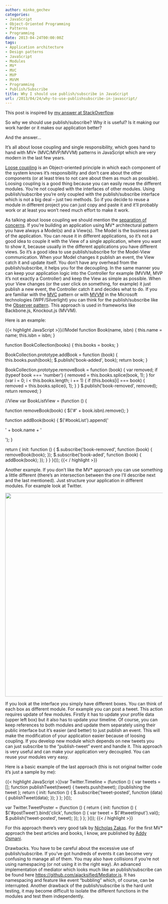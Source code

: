 ```yaml
---
author: minko_gechev
categories:
- JavaScript
- Object-Oriented Programming
- Patterns
- Programming
date: 2013-04-24T00:00:00Z
tags:
- Application architecture
- Design patterns
- JavaScript
- Modules
- MV*
- MVC
- MVP
- MVVM
- Programming
- Publish/Subscribe
title: Why I should use publish/subscribe in JavaScript
url: /2013/04/24/why-to-use-publishsubscribe-in-javascript/
---
```


This post is inspired by <a href="http://stackoverflow.com/questions/13512949/why-would-one-use-the-publish-subscribe-pattern-in-js-jquery/13513915#13513915" target="_blank">my answer at StackOverflow</a>.

So why we should use publish/subscribe? Why it is useful? Is it making our work harder or it makes our application better?

And the answer...

It’s all about loose coupling and single responsibility, which goes hand to hand with MV* (MVC/MVP/MVVM) patterns in JavaScript which are very modern in the last few years.

<a href="https://en.wikipedia.org/wiki/Loose_coupling" target="_blank">Loose coupling</a> is an Object-oriented principle in which each component of the system knows it’s responsibility and don’t care about the other components (or at least tries to not care about them as much as possible). Loosing coupling is a good thing because you can easily reuse the different modules. You’re not coupled with the interfaces of other modules. Using publish/subscribe you’re only coupled with the publish/subscribe interface which is not a big deal – just two methods. So if you decide to reuse a module in different project you can just copy and paste it and it’ll probably work or at least you won’t need much effort to make it work.

As talking about loose coupling we should mention the <a href="https://en.wikipedia.org/wiki/Separation_of_concerns" target="_blank">separation of concerns</a>. If you’re building an application using MV* architectural pattern you have always a Model(s) and a View(s). The Model is the business part of the application. You can reuse it in different applications, so it’s not a good idea to couple it with the View of a single application, where you want to show it, because usually in the different applications you have different views. So it’s a good idea to use publish/subscribe for the Model-View communication. When your Model changes it publish an event, the View catch it and update itself. You don’t have any overhead from the publish/subscribe, it helps you for the decoupling. In the same manner you can keep your application logic into the Controller for example (MVVM, MVP it’s not exactly a Controller) and keep the View as simple as possible. When your View changes (or the user click on something, for example) it just publish a new event, the Controller catch it and decides what to do. If you are familiar with the <a href="https://en.wikipedia.org/wiki/Model%E2%80%93view%E2%80%93controller" target="_blank">MVC</a> pattern or with <a href="https://en.wikipedia.org/wiki/MVVM" target="_blank">MVVM</a> in the Microsoft technologies (WPF/Silverlight) you can think for the publish/subscribe like the <a href="https://en.wikipedia.org/wiki/Observer_pattern" target="_blank">Observer pattern</a>. This approach is used in frameworks like Backbone.js, Knockout.js (MVVM).

Here is an example:

{{< highlight JavaScript >}}//Model
function Book(name, isbn) {
    this.name = name;
    this.isbn = isbn;
}
   
function BookCollection(books) {
    this.books = books;
}
    
BookCollection.prototype.addBook = function (book) {
    this.books.push(book);
    $.publish('book-added', book);
    return book;
}
    
BookCollection.prototype.removeBook = function (book) {
   var removed;
   if (typeof book === 'number') {
       removed = this.books.splice(book, 1);
   }
   for (var i = 0; i < this.books.length; i += 1) {
      if (this.books[i] === book) {
          removed = this.books.splice(i, 1);
      }
   }
   $.publish('book-removed', removed);
   return removed;
}
    
//View
var BookListView = (function () {
 
   function removeBook(book) {
      $('#' + book.isbn).remove();
   }
 
   function addBook(book) {
      $('#bookList').append('<div id="' + book.isbn + '">
  ' + book.name + '
</div>');
   }
  
   return {
      init: function () {
         $.subscribe('book-removed', function (book) {
             removeBook(book);
         });
         $.subscribe('book-aded', function (book) {
             addBook(book);
         });
      }
   }
}());
{{< / highlight >}}

Another example. If you don’t like the MV* approach you can use something a little different (there’s an intersection between the one I’ll describe next and the last mentioned). Just structure your application in different modules. For example look at Twitter.

<img src="https://blog.mgechev.com/slides/javascript-patterns/images/twitter.png" width="650" class="aligncenter" />

If you look at the interface you simply have different boxes. You can think of each box as different module. For example you can post a tweet. This action requires update of few modules. Firstly it has to update your profile data (upper left box) but it also has to update your timeline. Of course, you can keep references to both modules and update them separately using their public interface but it’s easier (and better) to just publish an event. This will make the modification of your application easier because of loosing coupling. If you develop new module which depends on new tweets you can just subscribe to the “publish-tweet” event and handle it. This approach is very useful and can make your application very decoupled. You can reuse your modules very easy.

Here is a basic example of the last approach (this is not original twitter code it’s just a sample by me):

{{< highlight JavaScript >}}var Twitter.Timeline = (function () {
   var tweets = [];
   function publishTweet(tweet) {
      tweets.push(tweet);
      //publishing the tweet
   };
   return {
      init: function () {
         $.subscribe('tweet-posted', function (data) {
             publishTweet(data);
         });
      }
   };
}());

var Twitter.TweetPoster = (function () {
   return {
       init: function () {
           $('#postTweet').bind('click', function () {
              var tweet = $('#tweetInput').val();
               $.publish('tweet-posted', tweet);
           });
       }
   };
}());
{{< / highlight >}}

For this approach there’s very good talk by <a href="http://www.nczonline.net/" target="_blank">Nicholas Zakas</a>. For the first MV* approach the best articles and books, I know, are published by <a href=" http://addyosmani.com/blog/" target="_blank">Addy Osmani</a>.

Drawbacks. You have to be careful about the excessive use of publish/subscribe. If you’ve got hundreds of events it can become very confusing to manage all of them. You may also have collisions if you’re not using namespacing (or not using it in the right way). An advanced implementation of mediator which looks much like an publish/subscribe can be found here https://github.com/ajacksified/Mediator.js. It has namespacing and feature like event “bubbling” which, of course, can be interrupted. Another drawback of the publish/subscribe is the hard unit testing, it may become difficult to isolate the different functions in the modules and test them independently.